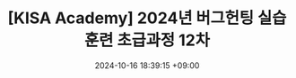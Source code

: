 ---
title: "[KISA Academy] 2024년 버그헌팅 실습훈련 초급과정 12차"
date: 2024-10-16 18:39:15 +09:00
categories: [KISA, 보안]
tags: [버그헌팅]
pin: true
---